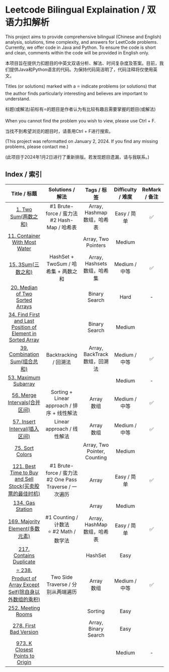 # Leetcode Bilingual Explaination / 双语力扣解析

This project aims to provide comprehensive bilingual (Chinese and English) analysis, solutions, time complexity, and answers for LeetCode problems. Currently, we offer code in Java and Python. To ensure the code is short and clean, comments within the code will be provided in English only.

本项目旨在提供力扣题目的中英文双语分析、解法、时间复杂度及答案。目前，我们提供Java和Python语言的代码。为保持代码简洁明了，代码注释将仅使用英文。

Titles (or solutions) marked with a ⭐️ indicate problems (or solutions) that the author finds particularly interesting and believes are important to understand.

标题(或解法)前标有⭐️的题目是作者认为有比较有趣且需要掌握的题目(或解法)

When you cannot find the problem you wish to view, please use Ctrl + F.

当找不到希望浏览的题目时，请善用Ctrl + F进行搜索。

(This project was reformatted on January 2, 2024. If you find any missing problems, please contact me.)

(此项目于2024年1月2日进行了重新排版。若发现题目遗漏，请与我联系。)

## Index / 索引

|                                                             Title / 标题                                                             |                        Solutions / 解法                        |            Tags / 标签            | Difficulty / 难度 | ReMark / 备注 |
| :-----------------------------------------------------------------------------------------------------------------------------------: | :------------------------------------------------------------: | :--------------------------------: | :---------------: | :-----------: |
|                                            [1. Two Sum(两数之和)](/Solution/0001_Two_Sum.md)                                            |       #1 Brute-force / 蛮力法<br />#2 Hash-Map / 哈希表       |  Array, Hashmap<br />数组，哈希表  |    Easy / 简单    |      ✅      |
|                               [11. Container With Most Water](/Solution/0011_Container_With_Most_Water.md)                               |                                                                |        Array, Two Pointers        |      Medium      |              |
|                                               [15. 3Sum(三数之和)](/Solution/0015_3Sum.md)                                               |              HashSet + TwoSum / 哈希集 + 两数之和              | Array, Hashsets<br />数组，哈希集 |   Medium / 中等   |      ✅      |
|                                  [20. Median of Two Sorted Arrays](/Solution/0020_Valid_Parenthesis.md)                                  |                                                                |           Binary Search           |       Hard       |       -       |
| [34. Find First and Last Position of Element in Sorted Array](/Solution/0034_Find_First_and_Last_Position_of_Element_in_Sorted_Array.md) |                                                                |           Binary Search           |      Medium      |              |
|                                    [39. Combination Sum(组合总和)](/Solution/0039_Combination_Sum.md)                                    |                     Backtracking / 回溯法                     | Array, BackTrack<br />数组，回溯法 |   Medium / 中等   |      ✅      |
|                                        [53. Maximum Subarray](Solution/0053_Maximum_Subarray.md)                                        |                                                                |                                    |      Medium      |       -       |
|                                    [56. Merge Intervals(合并区间)](/Solution/0056_Merge_Intervals.md)                                    |          Sorting + Linear approach / 排序 + 线性解法          |          Array<br />数组          |   Medium / 中等   |      ✅      |
|                                    [57. Insert Interval(插入区间)](/Solution/0057_Insert_Interval.md)                                    |                   Linear approach / 线性解法                   |          Array<br />数组          |   Medium / 中等   |      ✅      |
|                                             [75. Sort Colors](/Solution/0075_Sort_Colors.md)                                             |                                                                |    Array, Two Pointer, Counting    |      Medium      |              |
|              [121. Best Time to Buy and Sell Stock(买卖股票的最佳时机)](/Solution/0121_Best_Time_to_Buy_and_Sell_Stock.md)              | #1 Brute-force / 蛮力法<br />#2 One Pass Traverse / 一次遍历 |               Array               |    Easy / 简单    |      ✅      |
|                                            [134. Gas Station](/Solution/0134_Gas_Station.md)                                            |                                                                |               Array               |      Medium      |              |
|                                  [169. Majority Element(多数元素)](/Solution/0169_Majority_Element.md)                                  |       #1 Counting / 计数法<br />⭐️ #2 Math / 数学法       |  Array, HashMap<br />数组，哈希表  |    Easy / 简单    |      ✅      |
|                                     [217. Contains Duplicate](/Solution/0217_Contains_Duplicate.md)                                     |                                                                |              HashSet              |       Easy       |              |
|              [⭐️ 238. Product of Array Except Self(除自身以外数组的乘积)](/Solution/0238_Product_of_Array_Except_Self.md)              |               Two Side Traverse / 分别从两端遍历               |          Array<br />数组          |   Medium / 中等   |      ✅      |
|                                          [252. Meeting Rooms](/Solution/0252_Meeting_Rooms.md)                                          |                                                                |              Sorting              |       Easy       |              |
|                                      [278. First Bad Version](/Solution/0278_First_Bad_Version.md)                                      |                                                                |        Array, Binary Search        |       Easy       |              |
|                              [973. K Closest Points to Origin](/Solution/0973_K_Close_Points_To_Origin.md)                              |                                                                |                                    |      Medium      |       -       |
